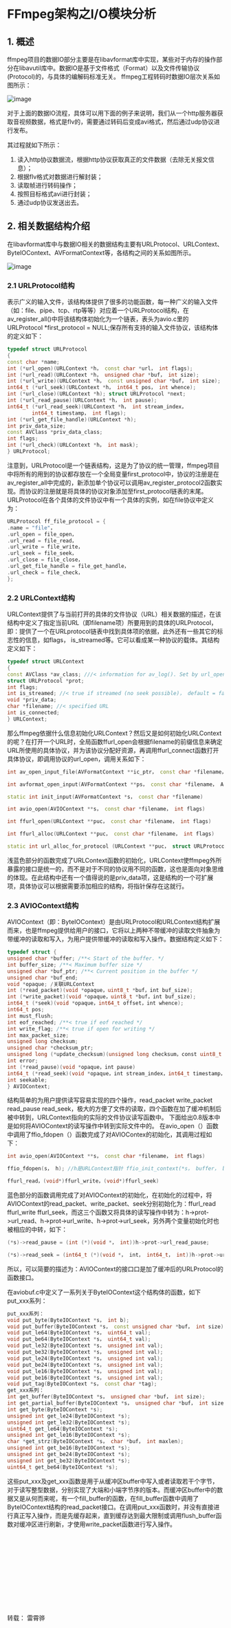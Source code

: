 # FFmpeg架构之I/O模块分析

## 1. 概述

ffmpeg项目的数据IO部分主要是在libavformat库中实现，某些对于内存的操作部分在libavutil库中。数据IO是基于文件格式（Format）以及文件传输协议(Protocol)的，与具体的编解码标准无关。 ffmpeg工程转码时数据IO层次关系如图所示：

![image](https://user-images.githubusercontent.com/87458342/127631298-83a483eb-7c18-4ea3-92ef-098231a10e2b.png)

对于上面的数据IO流程，具体可以用下面的例子来说明，我们从一个http服务器获取音视频数据，格式是flv的，需要通过转码后变成avi格式，然后通过udp协议进行发布。

其过程就如下所示：

1. 读入http协议数据流，根据http协议获取真正的文件数据（去除无关报文信息）；
2. 根据flv格式对数据进行解封装；
3. 读取帧进行转码操作；
4. 按照目标格式avi进行封装；
5. 通过udp协议发送出去。

## 2. 相关数据结构介绍

在libavformat库中与数据IO相关的数据结构主要有URLProtocol、URLContext、ByteIOContext、AVFormatContext等，各结构之间的关系如图所示。

![image](https://user-images.githubusercontent.com/87458342/127631418-0f0a58db-4d48-4516-abd3-ea9efa95b2b0.png)

### 2.1 URLProtocol结构

表示广义的输入文件，该结构体提供了很多的功能函数，每一种广义的输入文件（如：file、pipe、tcp、rtp等等）对应着一个URLProtocol结构，在av_register_all()中将该结构体初始化为一个链表，表头为avio.c里的URLProtocol *first_protocol = NULL;保存所有支持的输入文件协议，该结构体的定义如下：

```C++
typedef struct URLProtocol 
{ 
const char *name; 
int (*url_open)(URLContext *h， const char *url， int flags); 
int (*url_read)(URLContext *h， unsigned char *buf， int size); 
int (*url_write)(URLContext *h， const unsigned char *buf， int size); 
int64_t (*url_seek)(URLContext *h， int64_t pos， int whence); 
int (*url_close)(URLContext *h); struct URLProtocol *next; 
int (*url_read_pause)(URLContext *h， int pause);
int64_t (*url_read_seek)(URLContext *h， int stream_index， 
        int64_t timestamp， int flags);
int (*url_get_file_handle)(URLContext *h); 
int priv_data_size;
const AVClass *priv_data_class; 
int flags; 
int (*url_check)(URLContext *h， int mask);
} URLProtocol;
```

注意到，URLProtocol是一个链表结构，这是为了协议的统一管理，ffmpeg项目中将所有的用到的协议都存放在一个全局变量first_protocol中，协议的注册是在av_register_all中完成的，新添加单个协议可以调用av_register_protocol2函数实现。而协议的注册就是将具体的协议对象添加至first_protocol链表的末尾。 URLProtocol在各个具体的文件协议中有一个具体的实例，如在file协议中定义为：

```C++
URLProtocol ff_file_protocol = { 
.name = "file"， 
.url_open = file_open， 
.url_read = file_read， 
.url_write = file_write， 
.url_seek = file_seek， 
.url_close = file_close，
.url_get_file_handle = file_get_handle， 
.url_check = file_check，
};
```

### 2.2 URLContext结构

URLContext提供了与当前打开的具体的文件协议（URL）相关数据的描述，在该结构中定义了指定当前URL（即filename项）所要用到的具体的URLProtocol，即：提供了一个在URLprotocol链表中找到具体项的依据，此外还有一些其它的标志性的信息，如flags， is_streamed等。它可以看成某一种协议的载体。其结构定义如下：

```C++
typedef struct URLContext 
{ 
const AVClass *av_class; ///< information for av_log(). Set by url_open(). 
struct URLProtocol *prot; 
int flags; 
int is_streamed; //< true if streamed (no seek possible)， default = false * int max_packet_size;
void *priv_data; 
char *filename; //< specified URL 
int is_connected; 
} URLContext;
```

那么ffmpeg依据什么信息初始化URLContext？然后又是如何初始化URLContext的呢？在打开一个URL时，全局函数ffurl_open会根据filename的前缀信息来确定URL所使用的具体协议，并为该协议分配好资源，再调用ffurl_connect函数打开具体协议，即调用协议的url_open，调用关系如下：

```C++
int av_open_input_file(AVFormatContext **ic_ptr， const char *filename， AVInputFormat *fmt， int buf_size， AVFormatParameters *ap)

int avformat_open_input(AVFormatContext **ps， const char *filename， AVInputFormat *fmt， AVDictionary **options)

static int init_input(AVFormatContext *s， const char *filename)

int avio_open(AVIOContext **s， const char *filename， int flags)

int ffurl_open(URLContext **puc， const char *filename， int flags)

int ffurl_alloc(URLContext **puc， const char *filename， int flags)

static int url_alloc_for_protocol (URLContext **puc， struct URLProtocol *up， const char *filename， int flags)
```

浅蓝色部分的函数完成了URLContext函数的初始化，URLContext使ffmpeg外所暴露的接口是统一的，而不是对于不同的协议用不同的函数，这也是面向对象思维的体现。在此结构中还有一个值得说的是priv_data项，这是结构的一个可扩展项，具体协议可以根据需要添加相应的结构，将指针保存在这就行。

### 2.3 AVIOContext结构

AVIOContext（即：ByteIOContext）是由URLProtocol和URLContext结构扩展而来，也是ffmpeg提供给用户的接口，它将以上两种不带缓冲的读取文件抽象为带缓冲的读取和写入，为用户提供带缓冲的读取和写入操作。数据结构定义如下：

```C++
typedef struct { 
unsigned char *buffer; /**< Start of the buffer. */ 
int buffer_size; /**< Maximum buffer size */ 
unsigned char *buf_ptr; /**< Current position in the buffer */ 
unsigned char *buf_end; 
void *opaque; /关联URLContext
int (*read_packet)(void *opaque，uint8_t *buf，int buf_size);
int (*write_packet)(void *opaque，uint8_t *buf，int buf_size); 
int64_t (*seek)(void *opaque，int64_t offset，int whence); 
int64_t pos; 
int must_flush;
int eof_reached; /**< true if eof reached */ 
int write_flag; /**< true if open for writing */ 
int max_packet_size; 
unsigned long checksum; 
unsigned char *checksum_ptr; 
unsigned long (*update_checksum)(unsigned long checksum，const uint8_t *buf，unsigned int size); 
int error; 
int (*read_pause)(void *opaque，int pause) 
int64_t (*read_seek)(void *opaque，int stream_index，int64_t timestamp，int flags); 
int seekable; 
} AVIOContext;
```

结构简单的为用户提供读写容易实现的四个操作，read_packet write_packet read_pause read_seek，极大的方便了文件的读取，四个函数在加了缓冲机制后被中转到，URLContext指向的实际的文件协议读写函数中。 下面给出0.8版本中是如何将AVIOContext的读写操作中转到实际文件中的。 在avio_open（）函数中调用了ffio_fdopen（）函数完成了对AVIOContex的初始化，其调用过程如下：

```C++
int avio_open(AVIOContext **s， const char *filename， int flags)

ffio_fdopen(s， h); //h是URLContext指针 ffio_init_context(*s， buffer， buffer_size， h->flags & AVIO_FLAG_WRITE， h， (void*)

ffurl_read，(void*)ffurl_write，(void*)ffurl_seek)
```

蓝色部分的函数调用完成了对AVIOContext的初始化，在初始化的过程中，将AVIOContext的read_packet、write_packet、seek分别初始化为：ffurl_read ffurl_write ffurl_seek，而这三个函数又将具体的读写操作中转为：h->prot->url_read、h->prot->url_write、h->prot->url_seek，另外两个变量初始化时也被相应的中转，如下：

```C++
(*s)->read_pause = (int (*)(void *， int))h->prot->url_read_pause;

(*s)->read_seek = (int64_t (*)(void *， int， int64_t， int))h->prot->url_read_seek;
```

所以，可以简要的描述为：AVIOContext的接口口是加了缓冲后的URLProtocol的函数接口。

在aviobuf.c中定义了一系列关于ByteIOContext这个结构体的函数，如下 put_xxx系列：

```C++
put_xxx系列：
void put_byte(ByteIOContext *s， int b);
void put_buffer(ByteIOContext *s， const unsigned char *buf， int size);
void put_le64(ByteIOContext *s， uint64_t val);
void put_be64(ByteIOContext *s， uint64_t val);
void put_le32(ByteIOContext *s， unsigned int val);
void put_be32(ByteIOContext *s， unsigned int val);
void put_le24(ByteIOContext *s， unsigned int val);
void put_be24(ByteIOContext *s， unsigned int val);
void put_le16(ByteIOContext *s， unsigned int val);
void put_be16(ByteIOContext *s， unsigned int val);
void put_tag(ByteIOContext *s， const char *tag);
get_xxx系列：
int get_buffer(ByteIOContext *s， unsigned char *buf， int size);
int get_partial_buffer(ByteIOContext *s， unsigned char *buf， int size);
int get_byte(ByteIOContext *s);
unsigned int get_le24(ByteIOContext *s);
unsigned int get_le32(ByteIOContext *s);
uint64_t get_le64(ByteIOContext *s);
unsigned int get_le16(ByteIOContext *s);
char *get_strz(ByteIOContext *s， char *buf， int maxlen);
unsigned int get_be16(ByteIOContext *s);
unsigned int get_be24(ByteIOContext *s);
unsigned int get_be32(ByteIOContext *s);
uint64_t get_be64(ByteIOContext *s);
```

这些put_xxx及get_xxx函数是用于从缓冲区buffer中写入或者读取若干个字节，对于读写整型数据，分别实现了大端和小端字节序的版本。而缓冲区buffer中的数据又是从何而来呢，有一个fill_buffer的函数，在fill_buffer函数中调用了ByteIOContext结构的read_packet接口。在调用put_xxx函数时，并没有直接进行真正写入操作，而是先缓存起来，直到缓存达到最大限制或调用flush_buffer函数对缓冲区进行刷新，才使用write_packet函数进行写入操作。

<br/>
<br/>
<br/>
<br/>
<br/>
<br/>
<br/>
<br/>
<br/>
<br/>


转载：  雷霄骅

